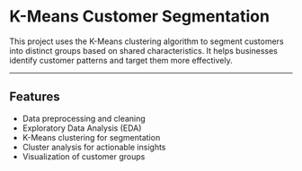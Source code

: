 # K-Means Customer Segmentation

This project uses the K-Means clustering algorithm to segment customers into distinct groups based on shared characteristics. It helps businesses identify customer patterns and target them more effectively.

---

## Features

- Data preprocessing and cleaning
- Exploratory Data Analysis (EDA)
- K-Means clustering for segmentation
- Cluster analysis for actionable insights
- Visualization of customer groups

